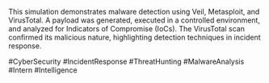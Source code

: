 This simulation demonstrates malware detection using Veil, Metasploit, and VirusTotal. A payload was generated, executed in a controlled environment, and analyzed for Indicators of Compromise (IoCs). The VirusTotal scan confirmed its malicious nature, highlighting detection techniques in incident response.

#CyberSecurity #IncidentResponse #ThreatHunting #MalwareAnalysis #Intern #Intelligence
